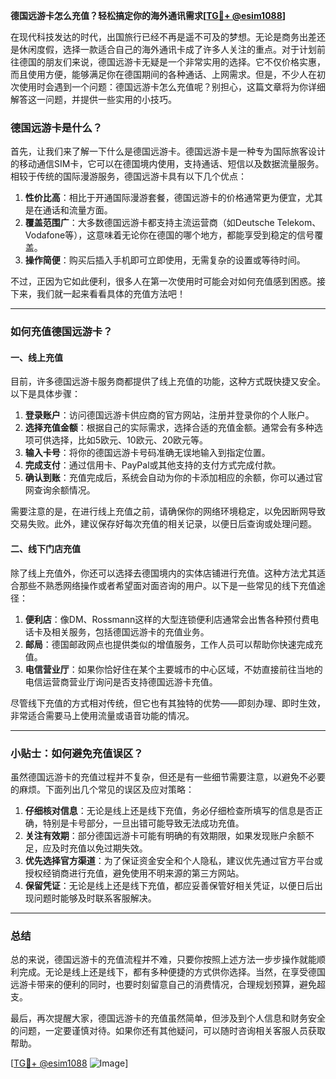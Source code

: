 **德国远游卡怎么充值？轻松搞定你的海外通讯需求[[TG💪+ @esim1088](https://t.me/s/esim1088)]**

在现代科技发达的时代，出国旅行已经不再是遥不可及的梦想。无论是商务出差还是休闲度假，选择一款适合自己的海外通讯卡成了许多人关注的重点。对于计划前往德国的朋友们来说，德国远游卡无疑是一个非常实用的选择。它不仅价格实惠，而且使用方便，能够满足你在德国期间的各种通话、上网需求。但是，不少人在初次使用时会遇到一个问题：德国远游卡怎么充值呢？别担心，这篇文章将为你详细解答这一问题，并提供一些实用的小技巧。

### 德国远游卡是什么？

首先，让我们来了解一下什么是德国远游卡。德国远游卡是一种专为国际旅客设计的移动通信SIM卡，它可以在德国境内使用，支持通话、短信以及数据流量服务。相较于传统的国际漫游服务，德国远游卡具有以下几个优点：

1. **性价比高**：相比于开通国际漫游套餐，德国远游卡的价格通常更为便宜，尤其是在通话和流量方面。
2. **覆盖范围广**：大多数德国远游卡都支持主流运营商（如Deutsche Telekom、Vodafone等），这意味着无论你在德国的哪个地方，都能享受到稳定的信号覆盖。
3. **操作简便**：购买后插入手机即可立即使用，无需复杂的设置或等待时间。

不过，正因为它如此便利，很多人在第一次使用时可能会对如何充值感到困惑。接下来，我们就一起来看看具体的充值方法吧！

---

### 如何充值德国远游卡？

#### 一、线上充值

目前，许多德国远游卡服务商都提供了线上充值的功能，这种方式既快捷又安全。以下是具体步骤：

1. **登录账户**：访问德国远游卡供应商的官方网站，注册并登录你的个人账户。
2. **选择充值金额**：根据自己的实际需求，选择合适的充值金额。通常会有多种选项可供选择，比如5欧元、10欧元、20欧元等。
3. **输入卡号**：将你的德国远游卡号码准确无误地输入到指定位置。
4. **完成支付**：通过信用卡、PayPal或其他支持的支付方式完成付款。
5. **确认到账**：充值完成后，系统会自动为你的卡添加相应的余额，你可以通过官网查询余额情况。

需要注意的是，在进行线上充值之前，请确保你的网络环境稳定，以免因断网导致交易失败。此外，建议保存好每次充值的相关记录，以便日后查询或处理问题。

#### 二、线下门店充值

除了线上充值外，你还可以选择去德国境内的实体店铺进行充值。这种方法尤其适合那些不熟悉网络操作或者希望面对面咨询的用户。以下是一些常见的线下充值途径：

1. **便利店**：像DM、Rossmann这样的大型连锁便利店通常会出售各种预付费电话卡及相关服务，包括德国远游卡的充值业务。
2. **邮局**：德国邮政网点也提供类似的增值服务，工作人员可以帮助你快速完成充值。
3. **电信营业厅**：如果你恰好住在某个主要城市的中心区域，不妨直接前往当地的电信运营商营业厅询问是否支持德国远游卡充值。

尽管线下充值的方式相对传统，但它也有其独特的优势——即刻办理、即时生效，非常适合需要马上使用流量或语音功能的情况。

---

### 小贴士：如何避免充值误区？

虽然德国远游卡的充值过程并不复杂，但还是有一些细节需要注意，以避免不必要的麻烦。下面列出几个常见的误区及应对策略：

1. **仔细核对信息**：无论是线上还是线下充值，务必仔细检查所填写的信息是否正确，特别是卡号部分，一旦出错可能导致无法成功充值。
2. **关注有效期**：部分德国远游卡可能有明确的有效期限，如果发现账户余额不足，应及时充值以免过期失效。
3. **优先选择官方渠道**：为了保证资金安全和个人隐私，建议优先通过官方平台或授权经销商进行充值，避免使用不明来源的第三方网站。
4. **保留凭证**：无论是线上还是线下充值，都应妥善保管好相关凭证，以便日后出现问题时能够及时联系客服解决。

---

### 总结

总的来说，德国远游卡的充值流程并不难，只要你按照上述方法一步步操作就能顺利完成。无论是线上还是线下，都有多种便捷的方式供你选择。当然，在享受德国远游卡带来的便利的同时，也要时刻留意自己的消费情况，合理规划预算，避免超支。

最后，再次提醒大家，德国远游卡的充值虽然简单，但涉及到个人信息和财务安全的问题，一定要谨慎对待。如果你还有其他疑问，可以随时咨询相关客服人员获取帮助。

[[TG💪+ @esim1088](https://t.me/s/esim1088) ![Image](https://i.postimg.cc/4NQfJmqS/Snipaste-2025-05-13-00-14-12.png)]